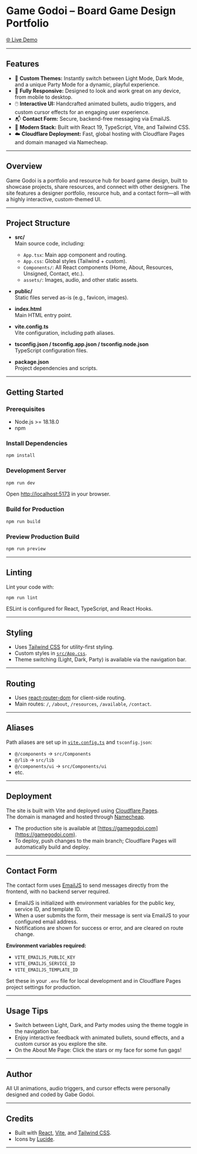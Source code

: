 # Game Godoi – Board Game Design Portfolio

[🌐 Live Demo](https://gamegodoi.com)

---

## Features

- 🎨 **Custom Themes:** Instantly switch between Light Mode, Dark Mode, and a unique Party Mode for a dynamic, playful experience.
- 📱 **Fully Responsive:** Designed to look and work great on any device, from mobile to desktop.
- 🖱️ **Interactive UI:** Handcrafted animated bullets, audio triggers, and custom cursor effects for an engaging user experience.
- 📬 **Contact Form:** Secure, backend-free messaging via EmailJS.
- 🚀 **Modern Stack:** Built with React 19, TypeScript, Vite, and Tailwind CSS.
- ☁️ **Cloudflare Deployment:** Fast, global hosting with Cloudflare Pages and domain managed via Namecheap.

---

## Overview

Game Godoi is a portfolio and resource hub for board game design, built to showcase projects, share resources, and connect with other designers. The site features a designer portfolio, resource hub, and a contact form—all with a highly interactive, custom-themed UI.

---

## Project Structure

- **src/**  
  Main source code, including:
  - `App.tsx`: Main app component and routing.
  - `App.css`: Global styles (Tailwind + custom).
  - `Components/`: All React components (Home, About, Resources, Unsigned, Contact, etc.).
  - `assets/`: Images, audio, and other static assets.

- **public/**  
  Static files served as-is (e.g., favicon, images).

- **index.html**  
  Main HTML entry point.

- **vite.config.ts**  
  Vite configuration, including path aliases.

- **tsconfig.json / tsconfig.app.json / tsconfig.node.json**  
  TypeScript configuration files.

- **package.json**  
  Project dependencies and scripts.

---

## Getting Started

### Prerequisites

- Node.js >= 18.18.0
- npm

### Install Dependencies

```sh
npm install
```

### Development Server

```sh
npm run dev
```
Open [http://localhost:5173](http://localhost:5173) in your browser.

### Build for Production

```sh
npm run build
```

### Preview Production Build

```sh
npm run preview
```

---

## Linting

Lint your code with:

```sh
npm run lint
```

ESLint is configured for React, TypeScript, and React Hooks.

---

## Styling

- Uses [Tailwind CSS](https://tailwindcss.com/) for utility-first styling.
- Custom styles in [`src/App.css`](src/App.css).
- Theme switching (Light, Dark, Party) is available via the navigation bar.

---

## Routing

- Uses [react-router-dom](https://reactrouter.com/) for client-side routing.
- Main routes: `/`, `/about`, `/resources`, `/available`, `/contact`.

---

## Aliases

Path aliases are set up in [`vite.config.ts`](vite.config.ts) and `tsconfig.json`:
- `@/components` → `src/Components`
- `@/lib` → `src/lib`
- `@/components/ui` → `src/Components/ui`
- etc.

---

## Deployment

The site is built with Vite and deployed using [Cloudflare Pages](https://pages.cloudflare.com/).  
The domain is managed and hosted through [Namecheap](https://www.namecheap.com/).

- The production site is available at [https://gamegodoi.com](https://gamegodoi.com).
- To deploy, push changes to the main branch; Cloudflare Pages will automatically build and deploy.

---

## Contact Form

The contact form uses [EmailJS](https://www.emailjs.com/) to send messages directly from the frontend, with no backend server required.

- EmailJS is initialized with environment variables for the public key, service ID, and template ID.
- When a user submits the form, their message is sent via EmailJS to your configured email address.
- Notifications are shown for success or error, and are cleared on route change.

**Environment variables required:**
- `VITE_EMAILJS_PUBLIC_KEY`
- `VITE_EMAILJS_SERVICE_ID`
- `VITE_EMAILJS_TEMPLATE_ID`

Set these in your `.env` file for local development and in Cloudflare Pages project settings for production.

---

## Usage Tips

- Switch between Light, Dark, and Party modes using the theme toggle in the navigation bar.
- Enjoy interactive feedback with animated bullets, sound effects, and a custom cursor as you explore the site.
- On the About Me Page: Click the stars or my face for some fun gags!

---

## Author

All UI animations, audio triggers, and cursor effects were personally designed and coded by Gabe Godoi.

---

## Credits

- Built with [React](https://react.dev/), [Vite](https://vitejs.dev/), and [Tailwind CSS](https://tailwindcss.com/).
- Icons by [Lucide](https://lucide.dev/).

---